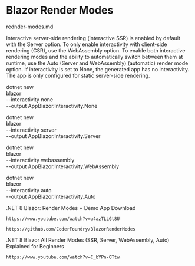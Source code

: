 # Blazor Render Modes

rednder-modes.md


Interactive server-side rendering (interactive SSR) is enabled by default with the Server option.
To only enable interactivity with client-side rendering (CSR), use the WebAssembly option.
To enable both interactive rendering modes and the ability to automatically switch between them at runtime, use the Auto (Server and WebAssembly) (automatic) render mode option.
If interactivity is set to None, the generated app has no interactivity. The app is only configured for static server-side rendering.


dotnet new \
    blazor \
    --interactivity none \
    --output AppBlazor.Interactivity.None

dotnet new \
    blazor \
    --interactivity server \
    --output AppBlazor.Interactivity.Server

dotnet new \
    blazor \
    --interactivity webassembly \
    --output AppBlazor.Interactivity.WebAssembly

dotnet new \
    blazor \
    --interactivity auto \
    --output AppBlazor.Interactivity.Auto

.NET 8 Blazor: Render Modes + Demo App Download

    https://www.youtube.com/watch?v=u4azTLLGt8U

    https://github.com/CoderFoundry/BlazorRenderModes

.NET 8 Blazor All Render Modes (SSR, Server, WebAssembly, Auto) Explained for Beginners

    https://www.youtube.com/watch?v=C_bYPn-OTtw
